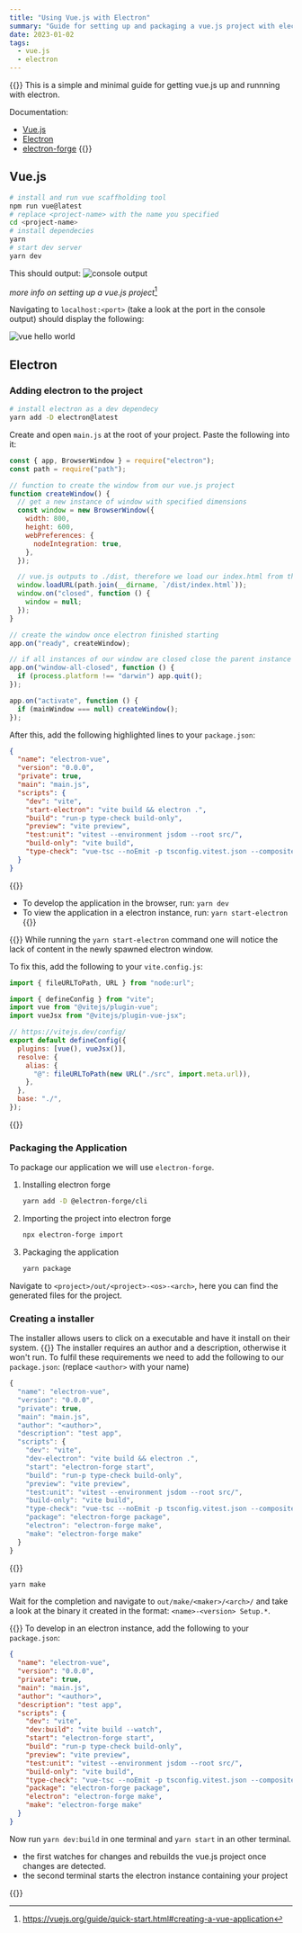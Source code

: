 ```yaml
---
title: "Using Vue.js with Electron"
summary: "Guide for setting up and packaging a vue.js project with electron and vite"
date: 2023-01-02
tags:
  - vue.js
  - electron
---
```


{{<callout type="Abstract">}}
This is a simple and minimal guide for getting vue.js up and runnning with electron.

Documentation:

- [Vue.js](https://vuejs.org/guide/introduction.html)
- [Electron](https://www.electronjs.org/)
- [electron-forge](https://www.electronforge.io/)
  {{</callout>}}

## Vue.js

```bash
# install and run vue scaffholding tool
npm run vue@latest
# replace <project-name> with the name you specified
cd <project-name>
# install dependecies
yarn
# start dev server
yarn dev
```

This should output:
![console output](/vue-electron/vite.png)

_more info on setting up a vue.js project_[^1]

Navigating to `localhost:<port>` (take a look at the port in the console output) should display the following:

![vue hello world](/vue-electron/vue-hello-world.png)

## Electron

### Adding electron to the project

```bash
# install electron as a dev dependecy
yarn add -D electron@latest
```

Create and open `main.js` at the root of your project. Paste the following into it:

```javascript
const { app, BrowserWindow } = require("electron");
const path = require("path");

// function to create the window from our vue.js project
function createWindow() {
  // get a new instance of window with specified dimensions
  const window = new BrowserWindow({
    width: 800,
    height: 600,
    webPreferences: {
      nodeIntegration: true,
    },
  });

  // vue.js outputs to ./dist, therefore we load our index.html from there
  window.loadURL(path.join(__dirname, `/dist/index.html`));
  window.on("closed", function () {
    window = null;
  });
}

// create the window once electron finished starting
app.on("ready", createWindow);

// if all instances of our window are closed close the parent instance
app.on("window-all-closed", function () {
  if (process.platform !== "darwin") app.quit();
});

app.on("activate", function () {
  if (mainWindow === null) createWindow();
});
```

After this, add the following highlighted lines to your `package.json`:

```json {hl_lines=[5, 8]}
{
  "name": "electron-vue",
  "version": "0.0.0",
  "private": true,
  "main": "main.js",
  "scripts": {
    "dev": "vite",
    "start-electron": "vite build && electron .",
    "build": "run-p type-check build-only",
    "preview": "vite preview",
    "test:unit": "vitest --environment jsdom --root src/",
    "build-only": "vite build",
    "type-check": "vue-tsc --noEmit -p tsconfig.vitest.json --composite false"
  }
}
```

{{<callout type="Tip">}}

- To develop the application in the browser, run: `yarn dev`
- To view the application in a electron instance, run: `yarn start-electron`
  {{</callout>}}

{{<callout type="Warning">}}
While running the `yarn start-electron` command one will notice the lack of content in the newly spawned electron window.

To fix this, add the following to your `vite.config.js`:

```javascript {hl_lines=[17]}
import { fileURLToPath, URL } from "node:url";

import { defineConfig } from "vite";
import vue from "@vitejs/plugin-vue";
import vueJsx from "@vitejs/plugin-vue-jsx";

// https://vitejs.dev/config/
export default defineConfig({
  plugins: [vue(), vueJsx()],
  resolve: {
    alias: {
      "@": fileURLToPath(new URL("./src", import.meta.url)),
    },
  },
  base: "./",
});
```

{{</callout>}}

### Packaging the Application

To package our application we will use `electron-forge`.

1. Installing electron forge
   ```bash
   yarn add -D @electron-forge/cli
   ```
2. Importing the project into electron forge
   ```bash
   npx electron-forge import
   ```
3. Packaging the application
   ```bash
   yarn package
   ```

Navigate to `<project>/out/<project>-<os>-<arch>`, here you can find the generated files for the project.

### Creating a installer

The installer allows users to click on a executable and have it install on their system.
{{<callout type="Tip">}}
The installer requires an author and a description, otherwise it won't run. To fulfil these requirements we need to add the following to our `package.json`: (replace `<author>` with your name)

```javascript {hl_lines=[6,7]}
{
  "name": "electron-vue",
  "version": "0.0.0",
  "private": true,
  "main": "main.js",
  "author": "<author>",
  "description": "test app",
  "scripts": {
    "dev": "vite",
    "dev-electron": "vite build && electron .",
    "start": "electron-forge start",
    "build": "run-p type-check build-only",
    "preview": "vite preview",
    "test:unit": "vitest --environment jsdom --root src/",
    "build-only": "vite build",
    "type-check": "vue-tsc --noEmit -p tsconfig.vitest.json --composite false",
    "package": "electron-forge package",
    "electron": "electron-forge make",
    "make": "electron-forge make"
  }
}
```

{{</callout>}}

```bash
yarn make
```

Wait for the completion and navigate to `out/make/<maker>/<arch>/` and take a look at the binary it created in the format: `<name>-<version> Setup.*`.

{{<callout type="PS - Update">}}
To develop in an electron instance, add the following to your `package.json`:

```json {hl_lines=["10"]}
{
  "name": "electron-vue",
  "version": "0.0.0",
  "private": true,
  "main": "main.js",
  "author": "<author>",
  "description": "test app",
  "scripts": {
    "dev": "vite",
    "dev:build": "vite build --watch",
    "start": "electron-forge start",
    "build": "run-p type-check build-only",
    "preview": "vite preview",
    "test:unit": "vitest --environment jsdom --root src/",
    "build-only": "vite build",
    "type-check": "vue-tsc --noEmit -p tsconfig.vitest.json --composite false",
    "package": "electron-forge package",
    "electron": "electron-forge make",
    "make": "electron-forge make"
  }
}
```

Now run `yarn dev:build` in one terminal and `yarn start` in an other terminal.
- the first watches for changes and rebuilds the vue.js project once changes are detected.
- the second terminal starts the electron instance containing your project

{{</callout>}}

[^1]: https://vuejs.org/guide/quick-start.html#creating-a-vue-application

